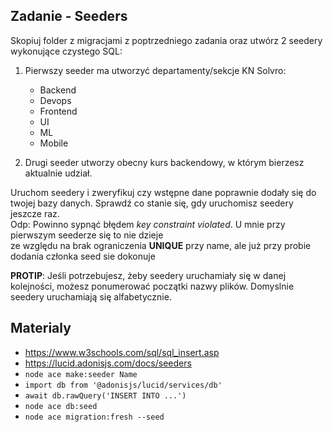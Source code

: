 ## Zadanie - Seeders

Skopiuj folder z migracjami z poptrzedniego zadania oraz utwórz 2 seedery wykonujące czystego SQL:
1. Pierwszy seeder ma utworzyć departamenty/sekcje KN Solvro:
    - Backend
    - Devops
    - Frontend
    - UI
    - ML
    - Mobile

2. Drugi seeder utworzy obecny kurs backendowy, w którym bierzesz aktualnie udział.

Uruchom seedery i zweryfikuj czy wstępne dane poprawnie dodały się do twojej bazy danych.
Sprawdź co stanie się, gdy uruchomisz seedery jeszcze raz.  
Odp: Powinno sypnąć błędem *key constraint violated*. U mnie przy pierwszym seederze się to nie dzieje  
ze względu na brak ograniczenia **UNIQUE** przy name, ale już przy probie dodania członka seed sie dokonuje

**PROTIP**: Jeśli potrzebujesz, żeby seedery uruchamiały się w danej kolejności, możesz ponumerować początki nazwy plików. Domyslnie seedery uruchamiają się alfabetycznie.

## Materialy
- https://www.w3schools.com/sql/sql_insert.asp
- https://lucid.adonisjs.com/docs/seeders
- `node ace make:seeder Name`
- `import db from '@adonisjs/lucid/services/db'`
- `await db.rawQuery('INSERT INTO ...')`
- `node ace db:seed`
- `node ace migration:fresh --seed`

